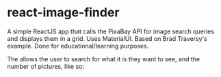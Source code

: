 # react-image-finder
A simple ReactJS app that calls the PixaBay API for image search queries and displays them in a grid. Uses MaterialUI. Based on Brad Traversy's example. Done for educational/learning purposes.

The allows the user to search for what it is they want to see, and the number of pictures, like so:


